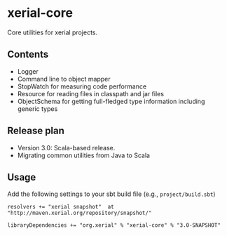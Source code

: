 xerial-core
===========

Core utilities for xerial projects.

## Contents
 * Logger
 * Command line to object mapper
 * StopWatch for measuring code performance
 * Resource for reading files in classpath and jar files
 * ObjectSchema for getting full-fledged type information including generic types 

## Release plan

 * Version 3.0: Scala-based release. 
  * Migrating common utilities from Java to Scala

## Usage
Add the following settings to your sbt build file (e.g., `project/build.sbt`)

    resolvers += "xerial snapshot"  at "http://maven.xerial.org/repository/snapshot/"
    
    libraryDependencies += "org.xerial" % "xerial-core" % "3.0-SNAPSHOT"

